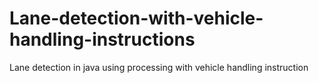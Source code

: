 # Lane-detection-with-vehicle-handling-instructions
Lane detection in java using processing with vehicle handling instruction
